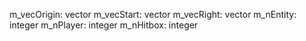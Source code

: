 m_vecOrigin: vector
m_vecStart: vector
m_vecRight: vector
m_nEntity: integer
m_nPlayer: integer
m_nHitbox: integer